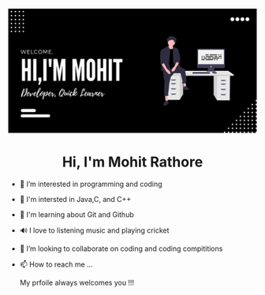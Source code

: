 ![](img.png)
<h1 align="center">Hi, I'm Mohit Rathore</h1>

- 👀 I’m interested in programming and coding
- 🌱 I'm intersted in Java,C, and C++
- 🧲 I'm learning about Git and Github
- 🔊 I love to listening music and playing cricket
- 💞️ I’m looking to collaborate on coding and coding compititions
- 📫 How to reach me ...

  My prfoile always welcomes you !!!
  
 
<!---
mr-mohit-rathore/mr-mohit-rathore is a ✨ special ✨ repository because its `README.md` (this file) appears on your GitHub profile.
You can click the Preview link to take a look at your changes.
--->
